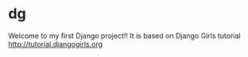 # dg

Welcome to my first Django project!! It is based on Django Girls tutorial http://tutorial.djangogirls.org
